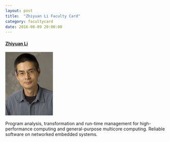```yaml
---
layout: post
title:  "Zhiyuan Li Faculty Card"
category: facultycard
date: 2016-08-09 20:00:00
---
```


#### [Zhiyuan Li](https://www.cs.purdue.edu/homes/ci/) ####

![Zhiyuan Li](assets/zhiyuanli.jpg)

Program analysis, transformation and run-time management for
high-performance computing and general-purpose multicore computing.
Reliable software on networked embedded systems.
